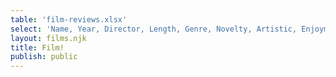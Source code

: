 ```yaml
---
table: 'film-reviews.xlsx'
select: 'Name, Year, Director, Length, Genre, Novelty, Artistic, Enjoyment, Rewatch'
layout: films.njk
title: Film!
publish: public
---
```


